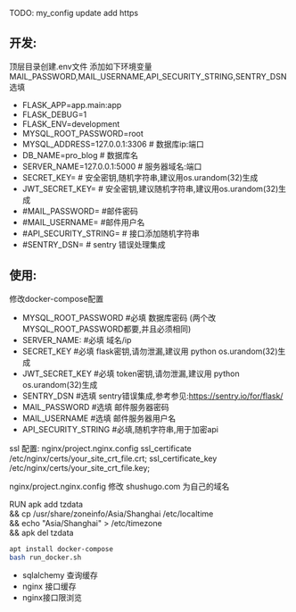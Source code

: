 TODO:
 my_config update
 add https 

## 开发: 
顶层目录创建.env文件
添加如下环境变量MAIL_PASSWORD,MAIL_USERNAME,API_SECURITY_STRING,SENTRY_DSN选填
- FLASK_APP=app.main:app
- FLASK_DEBUG=1
- FLASK_ENV=development
- MYSQL_ROOT_PASSWORD=root
- MYSQL_ADDRESS=127.0.0.1:3306 # 数据库ip:端口
- DB_NAME=pro_blog # 数据库名
- SERVER_NAME=127.0.0.1:5000 # 服务器域名:端口
- SECRET_KEY=   # 安全密钥,随机字符串,建议用os.urandom(32)生成
- JWT_SECRET_KEY= # 安全密钥,建议随机字符串,建议用os.urandom(32)生成
- \#MAIL_PASSWORD=  #邮件密码
- \#MAIL_USERNAME=  #邮件用户名
- \#API_SECURITY_STRING=  # 接口添加随机字符串
- \#SENTRY_DSN=  # sentry  错误处理集成


## 使用:
修改docker-compose配置
- MYSQL_ROOT_PASSWORD #必填 数据库密码 (两个改MYSQL_ROOT_PASSWORD都要,并且必须相同)
- SERVER_NAME: #必填 域名/ip
- SECRET_KEY #必填 flask密钥,请勿泄漏,建议用 python os.urandom(32)生成
- JWT_SECRET_KEY #必填 token密钥,请勿泄漏,建议用 python os.urandom(32)生成
- SENTRY_DSN #选填 sentry错误集成,参考参见:https://sentry.io/for/flask/
- MAIL_PASSWORD #选填 邮件服务器密码
- MAIL_USERNAME #选填 邮件服务器用户名
- API_SECURITY_STRING #必填,随机字符串,用于加密api

ssl 配置:
nginx/project.nginx.config
ssl_certificate /etc/nginx/certs/your_site_crt_file.crt;
ssl_certificate_key /etc/nginx/certs/your_site_crt_file.key;

nginx/project.nginx.config
修改 shushugo.com 为自己的域名


RUN apk add tzdata \
  && cp /usr/share/zoneinfo/Asia/Shanghai /etc/localtime \
  && echo "Asia/Shanghai" > /etc/timezone \
  && apk del tzdata
  
```bash
apt install docker-compose
bash run_docker.sh
```

- sqlalchemy 查询缓存
- nginx 接口缓存
- nginx接口限浏览
